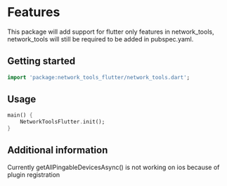 # Features

This package will add support for flutter only features in network_tools, network_tools will still be required to be added in pubspec.yaml.  

## Getting started

```dart
import 'package:network_tools_flutter/network_tools.dart';

```

## Usage

```dart
main() {
    NetworkToolsFlutter.init();
}
```

## Additional information

Currently getAllPingableDevicesAsync() is not working on ios because of plugin registration

